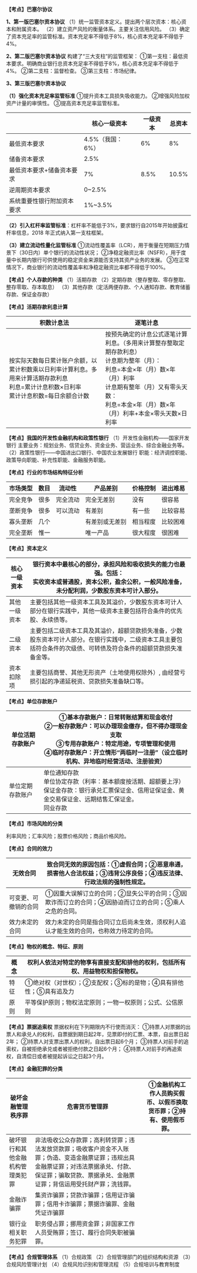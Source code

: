 **【考点】巴塞尔协议**

**1、第一版巴塞尔资本协议**
（1）统一监管资本定义。提出两个层次资本：核心资本和附属资本。
（2）建立资产风险的衡量体系。主要关注信用风险。
（3）确定了资本充足率的监管标准。资本充足率不得低于8%，核心资本充足率不得低于 4%。

**2、第二版巴塞尔资本协议**
构建了“三大支柱”的监管框架：
①第一支柱：最低资本要求。明确商业银行总资本充足率不得低于8%，核心资本充足率不得低于4%。
②第二支柱：监督检查。
③第三支柱：市场纪律。

**3、第三版巴塞尔资本协议**

**（1）强化资本充足率监管标准**
①提升资本工具损失吸收能力。
②增强风险加权资产计量的审慎性。
③提高资本充足率监管标准。

|<br>|核心一级资本<br>|一级资本<br>|总资本<br>|
|-|-|-|-|
|最低资本要求<br>|4.5%（我国：6%）<br>|6%<br>|8%<br>|
|储备资本要求<br>|2.5%<br>|<br>|<br>|
|最低资本要求+储备资本要求<br>|7%<br>|8.5%<br>|10.5%<br>|
|逆周期资本要求<br>|0~2.5%<br>|<br>|<br>|
|系统重要性银行附加资本要求<br>|1%~3.5%<br>|<br>|<br>|


**（2）引入杠杆率监管标准**：杠杆率不能低于3%，要求银行自2015年开始披露杠杆率信息，2018 年正式纳入第一支柱框架。

**（3）建立流动性量化监管标准**
①流动性覆盖率（LCR），用于衡量在短期压力情景下（30日内）单个银行的流动性状况；
②净稳定融资比率（NSFR），用于度量中长期内银行可供使用的稳定资金来源能否支持其资产业务的发展。
③在正常情况下，商业银行的流动性覆盖率和净稳定融资比率都不得低于100%。

**【考点】个人存款的种类**
（1）活期存款
（2）定期存款（整存整取、零存整取、整存零取、存本取息）
（3）其他存款（定活两便存款、个人通知存款、教育储蓄存款、保证金存款）

**【考点】活期存款利息计算**

|积数计息法<br>|逐笔计息<br>|
|-|-|
|按实际天数每日累计账户余额，以累计积数乘以日利率计算利息。多用来计算活期存款利息<br>利息=累计计息积数×日利率<br>累计计息积数=每日余额合计数<br>|按预先确定的计息公式逐笔计算利息。（多用来计算整存整取定期存款利息）<br>计息期为整年（月）：<br>利息=本金×年（月）数×年（月）利率<br>计息期有整年（月）又有零头天数：<br>利息=本金×年（月）数×年（月）利率+本金×零头天数×日利率<br>|


**【考点】我国的开发性金融机构和政策性银行**
（1）开发性金融机构——国家开发银行
主要业务：规划业务、信贷业务、资金业务、营运业务、综合金融业务等。
（2）政策性银行——中国进出口银行、中国农业发展银行
职能：经济调控职能、政策导向职能、补充性职能、金融服务职能。

**【考点】行业的市场结构特征分析**

|市场类型<br>|数目<br>|流动性<br>|产品差别<br>|价格控制<br>|进出难易<br>|
|-|-|-|-|-|-|
|完全竞争<br>|很多<br>|完全流动<br>|完全无差别<br>|没有<br>|很容易<br>|
|垄断竞争<br>|很多<br>|可以流动<br>|有差别<br>|有一些<br>|比较容易<br>|
|寡头垄断<br>|几个<br>|<br>|有差别或无差别<br>|相当程度<br>|比较困难<br>|
|完全垄断<br>|惟一<br>|<br>|唯一产品<br>|很大程度<br>|很困难<br>|


**【考点】资本定义**

|核心一级资本<br>|银行资本中最核心的部分，承担风险和吸收损失的能力也最强。包括：<br>实收资本或普通股，资本公积，盈余公积，一般风险准备，未分配利润，少数股东资本可计入部分。<br>|
|-|-|
|其他一级资本<br>|主要包括其他一级资本工具及其溢价，少数股东资本可计人部分在银行实践中，其他一级资本主要包括符合条件的优先股、永续债等。<br>|
|二级资本<br>|主要包括二级资本工具及其溢价，超额贷款损失准备，少数股东资本可计人部分。在银行实践中，二级资本工具主要包括符合条件的次级债、可转债及符合条件的超额贷款损失准备金等。<br>|
|资本扣除项<br>|主要包括商誉、其他无形资产（土地使用权除外）, 由经营亏损引起的净递延税资、贷款损失准备缺口等。<br>|


**【考点】单位存款账户**

|单位活期存款账户<br>|①基本存款账户：日常转账结算和现金收付<br>②一般存款账户：可以办理现金缴存，但不得办理现金支取<br>③专用存款账户：特定用途，专项管理和使用<br>④临时存款账户：开立情形“两临时一注册”（设立临时机构、异地临时经营活动、注册验资）<br>|
|-|-|
|单位定期存款账户<br>|单位通知存款<br>单位协定存款（利率：基本额度按活期、超额要上浮）<br>保证金存款：银行承兑汇票保证金、信用证保证金、黄金交易保证金、远期结售汇保证金。<br>同业存款<br>|


**【考点】市场风险的分类**

利率风险；汇率风险；股票价格风险；商品价格风险。

**【考点】合同的效力**

|无效合同<br>|致合同无效的原因包括：①虚假合同；②恶意串通，损害他人合法权益；③违背公序良俗；④违反法律、行政法规的强制性规定。<br>|
|-|-|
|可变更、可撤销的合同<br>|①因重大误解订立的合同；②显失公平的合同；③因欺诈而订立的合同；④因胁迫而订立的合同；⑤乘人之危的合同。<br>|
|效力未定的合同<br>|效力未定的合同是指合同订立后尚未生效，须权利人追认才能生效的合同，也称效力待定的合同。<br>|


**【考点】物权的概念、特征、原则**

|概念<br>|权利人依法对特定的物享有直接支配和排他的权利，包括所有权、用益物权和担保物权。<br>|
|-|-|
|特征<br>|①绝对权（对世权）；②支配权；③标的是物；④具有排他性；⑤具有追及力<br>|
|原则<br>|平等保护原则；物权法定原则；一物一权原则；公式、公信原则<br>|


**【考点】票据追索权**
票据权利在下列期限内不行使而消灭：
①持票人对票据的出票人和承兑人的权利，自票据到期日起2年，见票即付的汇票、本票，自出票日起2年；
②持票人对支票出票人的权利，自出票日起6个月；
③持票人对前手的追索权，自被拒绝承兑或者被拒绝付款之日起6个月；
④持票人对前手的再追索权，自清偿日或者被提起诉讼之日起3个月。

**【考点】金融犯罪的分类**

|破坏金融管理秩序罪<br>|危害货币管理罪<br>|①金融机构工作人员购买假币、以假币换取货币罪；②持有、使用假币罪。<br>|
|-|-|-|
|破坏银行和其他金融机构管理类犯罪<br>|非法吸收公众存款罪；高利转贷罪；违法发放贷款罪；吸收客户资金不入账罪；伪造、变造金融票证罪；违规出具金融票证罪；对违法票据承兑、付款、保证罪；骗取贷款、票据承兑、金融票证罪；背信运用受托财产罪；洗钱罪。<br>|
|金融诈骗罪<br>|集资诈骗罪；贷款诈骗罪；信用证诈骗罪；信用卡诈骗罪；票据诈骗罪、金融凭证诈骗罪<br>|
|银行业相关职务犯罪<br>|职务侵占罪；挪用资金罪；非国家工作人员受贿罪；签订、履行合同失职被骗罪。<br>|


**【考点】合规管理体系**
（1）合规政策
（2）合规管理部门的组织结构和资源
（3）合规风险管理计划
（4）合规风险识别和管理流程
（5）合规培训与教育制度

